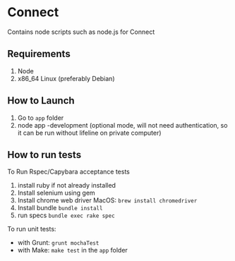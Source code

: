 Connect
========
Contains node scripts such as node.js for Connect

Requirements
--------
1. Node
2. x86_64 Linux (preferably Debian)

## How to Launch

1. Go to `app` folder
2. node app <videos folder> -development (optional mode, will not need authentication, so it can be run without lifeline on private computer)

## How to run tests

To Run Rspec/Capybara acceptance tests

1. install ruby if not already installed
2. Install selenium using gem
3. Install chrome web driver
	MacOS: `brew install chromedriver`
4. Install bundle
	`bundle install`
5. run specs
	`bundle exec rake spec`


To run unit tests:

* with Grunt:  `grunt mochaTest`
* with Make:  `make test` in the `app` folder
